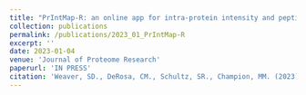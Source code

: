 ```yaml
---
title: "PrIntMap-R: an online app for intra-protein intensity and peptide visualization in bottom-up proteomics"
collection: publications
permalink: /publications/2023_01_PrIntMap-R
excerpt: ''
date: 2023-01-04
venue: 'Journal of Proteome Research'
paperurl: 'IN PRESS'
citation: 'Weaver, SD., DeRosa, CM., Schultz, SR., Champion, MM. (2023). &quot;PrIntMap-R: an online application for intra-protein intensity and peptide visualization in bottom-up proteomics&quot; <i>Journal of Proteome Research</i>. IN PRESS'
---
```

